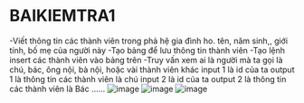 # BAIKIEMTRA1
 -Viết thông tin các thành viên trong phả hệ gia đình ho. tên, năm sinh,, giới tính, bố mẹ của người này
  -Tạo bảng để lưu thông tin thành viên
  -Tạo lệnh insert các thành viên vào bảng trên
 -Truy vấn xem ai là người mà ta gọi là chú, bác, ông nội, bà nội, hoặc vài thành viên khác input 1 là id của ta output 1 là thông tin các thành viên là chú input 2 là id của ta output 2 là thông tin các thành viên là Bác ......
![image](https://github.com/user-attachments/assets/2d4f2c23-4114-40f4-810a-5b52e2b8ceaf)
![image](https://github.com/user-attachments/assets/d194606a-c2f8-49aa-a114-33b0f667eadc)
![image](https://github.com/user-attachments/assets/db859031-eff5-4ae3-93c8-fbd170629fd9)
